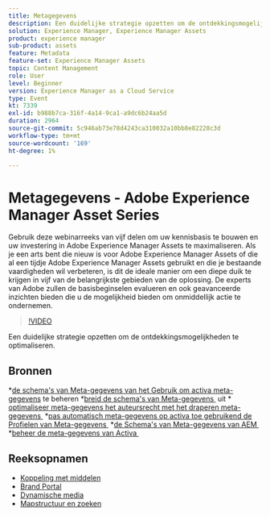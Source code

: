 ```yaml
---
title: Metagegevens
description: Een duidelijke strategie opzetten om de ontdekkingsmogelijkheden te optimaliseren
solution: Experience Manager, Experience Manager Assets
product: experience manager
sub-product: assets
feature: Metadata
feature-set: Experience Manager Assets
topic: Content Management
role: User
level: Beginner
version: Experience Manager as a Cloud Service
type: Event
kt: 7339
exl-id: b988b7ca-316f-4a14-9ca1-a9dc6b24aa5d
duration: 2964
source-git-commit: 5c946ab73e78d4243ca310032a10bb8e82228c3d
workflow-type: tm+mt
source-wordcount: '169'
ht-degree: 1%

---
```


# Metagegevens - Adobe Experience Manager Asset Series

Gebruik deze webinarreeks van vijf delen om uw kennisbasis te bouwen en uw investering in Adobe Experience Manager Assets te maximaliseren. Als je een arts bent die nieuw is voor Adobe Experience Manager Assets of die al een tijdje Adobe Experience Manager Assets gebruikt en die je bestaande vaardigheden wil verbeteren, is dit de ideale manier om een diepe duik te krijgen in vijf van de belangrijkste gebieden van de oplossing. De experts van Adobe zullen de basisbeginselen evalueren en ook geavanceerde inzichten bieden die u de mogelijkheid bieden om onmiddellijk actie te ondernemen.

>[!VIDEO](https://video.tv.adobe.com/v/332134/?quality=12&learn=on&hidetitle=true)

Een duidelijke strategie opzetten om de ontdekkingsmogelijkheden te optimaliseren.

## Bronnen

*[&#x200B; de schema&#39;s van Meta-gegevens van het Gebruik om activa meta-gegevens &#x200B;](https://experienceleague.adobe.com/docs/experience-manager-learn/assets/authoring/metadata.html?lang=nl-NL) te beheren
*[&#x200B; breid de schema&#39;s van Meta-gegevens &#x200B;](https://experienceleague.adobe.com/docs/experience-manager-learn/assets/configuring/metadata-schemas.html?lang=nl-NL) uit
*[&#x200B; optimaliseer meta-gegevens het auteursrecht met het draperen meta-gegevens &#x200B;](https://experienceleague.adobe.com/docs/experience-manager-learn/assets/metadata/cascade-metadata-feature-video-use.html?lang=nl-NL)
*[&#x200B; pas automatisch meta-gegevens op activa toe gebruikend de Profielen van Meta-gegevens &#x200B;](https://experienceleague.adobe.com/docs/experience-manager-learn/assets/configuring/metadata-profiles.html?lang=nl-NL)
*[&#x200B; de Schema&#39;s van Meta-gegevens van AEM &#x200B;](https://experienceleague.adobe.com/docs/experience-manager-65/assets/administer/metadata-schemas.html?lang=nl-NL#administer)
*[&#x200B; beheer de meta-gegevens van Activa &#x200B;](https://experienceleague.adobe.com/docs/experience-manager-65/assets/using/metadata.html?lang=nl-NL#RegisteringacustomnamespacewithinAEM)

## Reeksopnamen

* [Koppeling met middelen](asset-link.md)
* [Brand Portal](brand-portal.md)
* [Dynamische media](dynamic-media.md)
* [Mapstructuur en zoeken](folder-structure-search.md)
